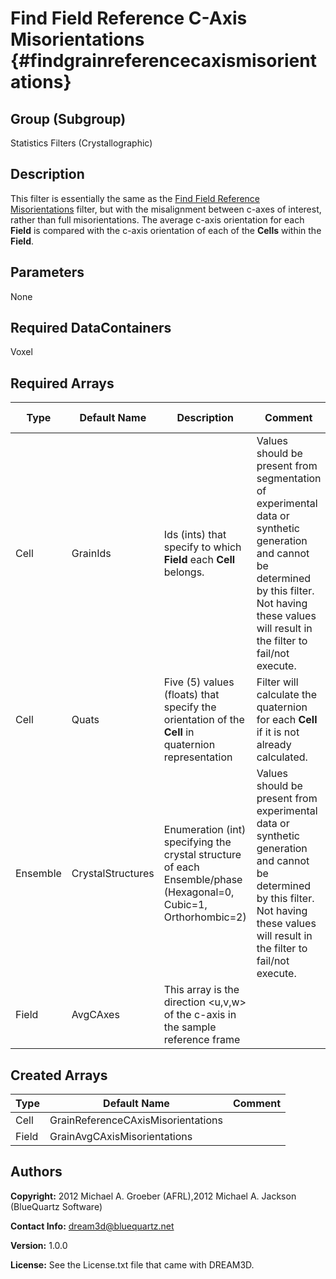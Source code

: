 Find Field Reference C-Axis Misorientations {#findgrainreferencecaxismisorientations}
======

## Group (Subgroup) ##
Statistics Filters (Crystallographic)

## Description ##
This filter is essentially the same as the [Find Field Reference Misorientations](FindGrainReferenceMisorientations.html "") filter, but with the misalignment between c-axes of interest, rather than full misorientations.  The average c-axis orientation for each **Field** is compared with the c-axis orientation of each of the **Cells** within the **Field**. 

## Parameters ##
None

## Required DataContainers ##
Voxel

## Required Arrays ##

| Type | Default Name | Description | Comment | Filters Known to Create Data |
|------|--------------|-------------|---------|-----|
| Cell | GrainIds | Ids (ints) that specify to which **Field** each **Cell** belongs. | Values should be present from segmentation of experimental data or synthetic generation and cannot be determined by this filter. Not having these values will result in the filter to fail/not execute. | Segment Fields (Misorientation, C-Axis Misorientation, Scalar) (Reconstruction), Read Dx File (IO), Read Ph File (IO), Pack Primary Phases (SyntheticBuilding), Insert Precipitate Phases (SyntheticBuilding), Establish Matrix Phase (SyntheticBuilding) |
| Cell | Quats | Five (5) values (floats) that specify the orientation of the **Cell** in quaternion representation | Filter will calculate the quaternion for each **Cell** if it is not already calculated. | Find Cell Quaternions (Generic) |
| Ensemble | CrystalStructures | Enumeration (int) specifying the crystal structure of each Ensemble/phase (Hexagonal=0, Cubic=1, Orthorhombic=2) | Values should be present from experimental data or synthetic generation and cannot be determined by this filter. Not having these values will result in the filter to fail/not execute. | Read H5Ebsd File (IO), Read Ensemble Info File (IO), Initialize Synthetic Volume (SyntheticBuilding) |
| Field | AvgCAxes | This array is the direction <u,v,w> of the c-axis in the sample reference frame |  | Find Average C-Axis Orientations (Statistics) |

## Created Arrays ##

| Type | Default Name | Comment |
|------|--------------|---------|
| Cell | GrainReferenceCAxisMisorientations |  |
| Field | GrainAvgCAxisMisorientations |  |

## Authors ##

**Copyright:** 2012 Michael A. Groeber (AFRL),2012 Michael A. Jackson (BlueQuartz Software)

**Contact Info:** dream3d@bluequartz.net

**Version:** 1.0.0

**License:**  See the License.txt file that came with DREAM3D.



